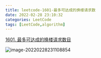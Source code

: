 ```yaml
---
title: leetcode-1601-最多可达成的换楼请求数
date: 2022-02-28 23:10:32
categories: LeetCode
tags: [LeetCode,algorithm]
---
```


[1601. 最多可达成的换楼请求数目](https://leetcode-cn.com/problems/maximum-number-of-achievable-transfer-requests/)

![image-20220228231108854](https://gitee.com/cao_ziqiang/img/raw/master/20220228231108.png)

